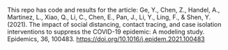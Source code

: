 This repo has code and results for the article: 
Ge, Y., Chen, Z., Handel, A., Martinez, L., Xiao, Q., Li, C., Chen, E., Pan, J., Li, Y., Ling, F., & Shen, Y. (2021). The impact of social distancing, contact tracing, and case isolation interventions to suppress the COVID-19 epidemic: A modeling study. Epidemics, 36, 100483. https://doi.org/10.1016/j.epidem.2021.100483
